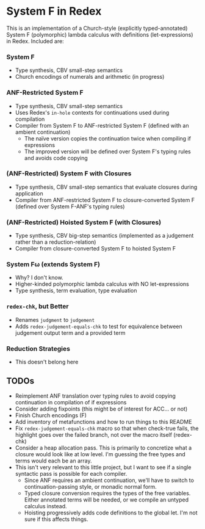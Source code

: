 # System F in Redex

This is an implementation of a Church-style (explicitly typed-annotated) System F (polymorphic) lambda calculus with definitions (let-expressions) in Redex. Included are:

### System F
* Type synthesis, CBV small-step semantics
* Church encodings of numerals and arithmetic (in progress)

### ANF-Restricted System F
* Type synthesis, CBV small-step semantics
* Uses Redex's `in-hole` contexts for continuations used during compilation
* Compiler from System F to ANF-restricted System F (defined with an ambient continuation)
  * The naïve version copies the continuation twice when compiling if expressions
  * The improved version will be defined over System F's typing rules and avoids code copying

### (ANF-Restricted) System F with Closures
* Type synthesis, CBV small-step semantics that evaluate closures during application
* Compiler from ANF-restricted System F to closure-converted System F (defined over System F-ANF's typing rules)

### (ANF-Restricted) Hoisted System F (with Closures)
* Type synthesis, CBV big-step semantics (implemented as a judgement rather than a reduction-relation)
* Compiler from closure-converted System F to hoisted System F

### System Fω (extends System F)
* Why? I don't know.
* Higher-kinded polymorphic lambda calculus with NO let-expressions
* Type synthesis, term evaluation, type evaluation

### `redex-chk`, but Better
* Renames `judgment` to `judgement`
* Adds `redex-judgement-equals-chk` to test for equivalence between judgement output term and a provided term

### Reduction Strategies
* This doesn't belong here

## TODOs
* Reimplement ANF translation over typing rules to avoid copying continuation in compilation of if expressions
* Consider adding fixpoints (this might be of interest for ACC... or not)
* Finish Church encodings (F)
* Add inventory of metafunctions and how to run things to this README
* Fix `redex-judgement-equals-chk` macro so that when check-true fails, the highlight goes over the failed branch, not over the macro itself (redex-chk)
* Consider a heap allocation pass. This is primarily to concretize what a closure would look like at low level. I'm guessing the free types and terms would each be an array.
* This isn't very relevant to this little project, but I want to see if a single syntactic pass is possible for each compiler.
  * Since ANF requires an ambient continuation, we'll have to switch to continuation-passing style, or monadic normal form.
  * Typed closure conversion requires the types of the free variables. Either annotated terms will be needed, or we compile an untyped calculus instead.
  * Hoisting progressively adds code definitions to the global let. I'm not sure if this affects things.
